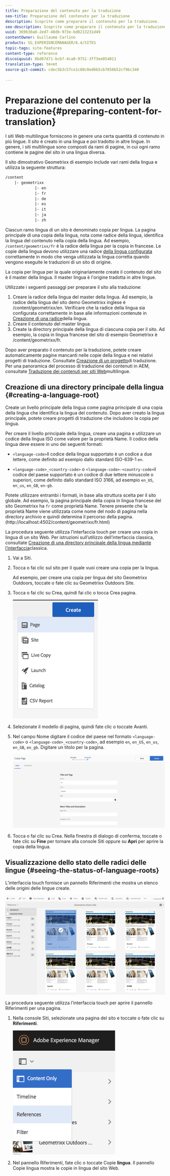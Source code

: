 ```yaml
---
title: Preparazione del contenuto per la traduzione
seo-title: Preparazione del contenuto per la traduzione
description: Scoprite come preparare il contenuto per la traduzione.
seo-description: Scoprite come preparare il contenuto per la traduzione.
uuid: 369630a8-2ed7-48db-973e-bd8213231d49
contentOwner: Guillaume Carlino
products: SG_EXPERIENCEMANAGER/6.4/SITES
topic-tags: site-features
content-type: reference
discoiquuid: 8bd67d71-bcb7-4ca0-9751-3ff3ee054011
translation-type: tm+mt
source-git-commit: cdec5b3c57ce1c80c0ed6b5cb7650b52cf9bc340

---
```



# Preparazione del contenuto per la traduzione{#preparing-content-for-translation}

I siti Web multilingue forniscono in genere una certa quantità di contenuto in più lingue. Il sito è creato in una lingua e poi tradotto in altre lingue. In genere, i siti multilingue sono composti da rami di pagine, in cui ogni ramo contiene le pagine del sito in una lingua diversa.

Il sito dimostrativo Geometrixx di esempio include vari rami della lingua e utilizza la seguente struttura:

```xml
/content
    |- geometrixx
             |- en
             |- fr
             |- de
             |- es
             |- it
             |- ja
             |- zh
```

Ciascun ramo lingua di un sito è denominato copia per lingua. La pagina principale di una copia della lingua, nota come radice della lingua, identifica la lingua del contenuto nella copia della lingua. Ad esempio, `/content/geometrixx/fr` è la radice della lingua per la copia in francese. Le copie della lingua devono utilizzare una radice [della lingua configurata](/help/sites-administering/tc-prep.md#creating-a-language-root) correttamente in modo che venga utilizzata la lingua corretta quando vengono eseguite le traduzioni di un sito di origine.

La copia per lingua per la quale originariamente create il contenuto del sito è il master della lingua. Il master lingua è l&#39;origine tradotta in altre lingue.

Utilizzate i seguenti passaggi per preparare il sito alla traduzione:

1. Creare la radice della lingua del master della lingua. Ad esempio, la radice della lingua del sito demo Geometrixx inglese è /content/geometrixx/en. Verificare che la radice della lingua sia configurata correttamente in base alle informazioni contenute in [Creazione di una radice](/help/sites-administering/tc-prep.md#creating-a-language-root)della lingua.
1. Creare il contenuto del master lingua.
1. Create la directory principale della lingua di ciascuna copia per il sito. Ad esempio, la copia in lingua francese del sito di esempio Geometrixx è /content/geometrixx/fr.

Dopo aver preparato il contenuto per la traduzione, potete creare automaticamente pagine mancanti nelle copie della lingua e nei relativi progetti di traduzione. Consultate [Creazione di un progetto](/help/sites-administering/tc-manage.md)di traduzione. Per una panoramica del processo di traduzione dei contenuti in AEM, consultate [Traduzione dei contenuti per siti Web](/help/sites-administering/translation.md)multilingue.

## Creazione di una directory principale della lingua {#creating-a-language-root}

Create un livello principale della lingua come pagina principale di una copia della lingua che identifica la lingua del contenuto. Dopo aver creato la lingua principale, potete creare progetti di traduzione che includono la copia per lingua.

Per creare il livello principale della lingua, creare una pagina e utilizzare un codice della lingua ISO come valore per la proprietà Name. Il codice della lingua deve essere in uno dei seguenti formati:

* `<language-code>`Il codice della lingua supportato è un codice a due lettere, come definito ad esempio dallo standard ISO-639-1 `en`.

* `<language-code>_<country-code>` o `<language-code>-<country-code>`il codice del paese supportato è un codice di due lettere minuscole o superiori, come definito dallo standard ISO 3166, ad esempio `en_US`, `en_us`, `en_GB`, `en-gb`.

Potete utilizzare entrambi i formati, in base alla struttura scelta per il sito globale.  Ad esempio, la pagina principale della copia in lingua francese del sito Geometrixx ha `fr` come proprietà Name. Tenere presente che la proprietà Name viene utilizzata come nome del nodo di pagina nella directory archivio e quindi determina il percorso della pagina. (http://localhost:4502/content/geometrixx/fr.html)

La procedura seguente utilizza l’interfaccia touch per creare una copia in lingua di un sito Web. Per istruzioni sull’utilizzo dell’interfaccia classica, consultate [Creazione di una directory principale della lingua mediante l’interfaccia](/help/sites-administering/tc-lroot-classic.md)classica.

1. Vai a Siti.
1. Tocca o fai clic sul sito per il quale vuoi creare una copia per la lingua.

   Ad esempio, per creare una copia per lingua del sito Geometrixx Outdoors, toccate o fate clic su Geometrixx Outdoors Site.

1. Tocca o fai clic su Crea, quindi fai clic o tocca Crea pagina.

   ![chlimage_1-21](assets/chlimage_1-21.png)

1. Selezionate il modello di pagina, quindi fate clic o toccate Avanti.
1. Nel campo Nome digitare il codice del paese nel formato `<language-code>` o `<language-code>_<country-code>`, ad esempio `en`, `en_US`, `en_us`, `en_GB`, `en_gb`. Digitare un titolo per la pagina.

   ![chlimage_1-22](assets/chlimage_1-22.png)

1. Tocca o fai clic su Crea. Nella finestra di dialogo di conferma, toccate o fate clic su **Fine** per tornare alla console Siti oppure su **Apri** per aprire la copia della lingua.

## Visualizzazione dello stato delle radici delle lingue {#seeing-the-status-of-language-roots}

L’interfaccia touch fornisce un pannello Riferimenti che mostra un elenco delle origini delle lingue create.

![chlimage_1-23](assets/chlimage_1-23.png)

La procedura seguente utilizza l’interfaccia touch per aprire il pannello Riferimenti per una pagina.

1. Nella console Siti, selezionate una pagina del sito e toccate o fate clic su **Riferimenti**.

   ![chlimage_1-24](assets/chlimage_1-24.png)

1. Nel pannello Riferimenti, fate clic o toccate Copie **lingua**. Il pannello Copie lingua mostra le copie in lingua del sito Web.

